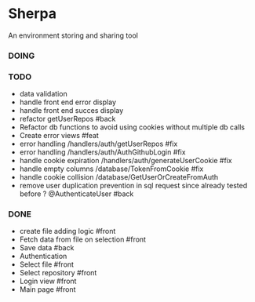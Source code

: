 # Sherpa
An environment storing and sharing tool

### DOING

### TODO 
- data validation
- handle front end error display
- handle front end succes display
- refactor getUserRepos #back
- Refactor db functions to avoid using cookies without multiple db calls
- Create error views #feat
- error handling /handlers/auth/getUserRepos #fix
- error handling /handlers/auth/AuthGithubLogin #fix
- handle cookie expiration /handlers/auth/generateUserCookie #fix
- handle empty columns /database/TokenFromCookie #fix
- handle cookie collision /database/GetUserOrCreateFromAuth
- remove user duplication prevention in sql request since already tested before ? @AuthenticateUser #back

### DONE
- create file adding logic #front
- Fetch data from file on selection #front
- Save data #back
- Authentication
- Select file #front
- Select repository #front
- Login view #front
- Main page #front

